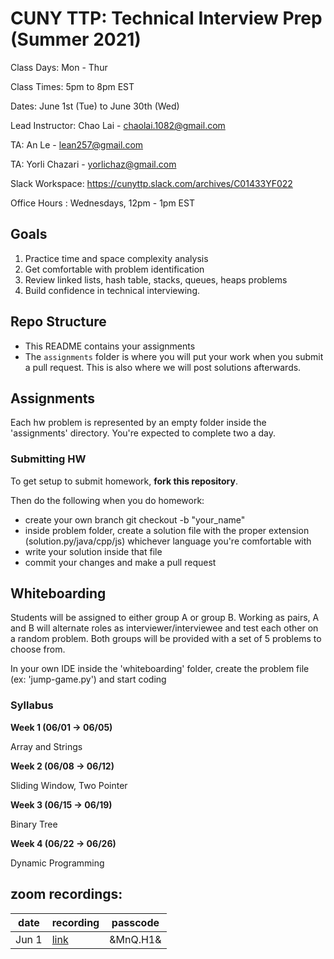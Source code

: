 # CUNY TTP: Technical Interview Prep (Summer 2021)

Class Days: Mon - Thur

Class Times: 5pm to 8pm EST 

Dates: June 1st (Tue) to June 30th (Wed)    

Lead Instructor: Chao Lai - <chaolai.1082@gmail.com>

TA: An Le - <lean257@gmail.com>

TA: Yorli Chazari - <yorlichaz@gmail.com>

Slack Workspace: <https://cunyttp.slack.com/archives/C01433YF022> 

Office Hours : Wednesdays, 12pm - 1pm EST

## Goals

1. Practice time and space complexity analysis
2. Get comfortable with problem identification
3. Review linked lists, hash table, stacks, queues, heaps problems
4. Build confidence in technical interviewing.

## Repo Structure

- This README contains your assignments
- The `assignments` folder is where you will put your work when you
  submit a pull request. This is also where we will post
  solutions afterwards.

## Assignments

Each hw problem is represented by an empty folder inside the 'assignments' directory. You're expected to complete two a day.

### Submitting HW

To get setup to submit homework, **fork this repository**.

Then do the following when you do homework:

- create your own branch git checkout -b "your_name"
- inside problem folder, create a solution file with the proper extension (solution.py/java/cpp/js) whichever language you're comfortable with
- write your solution inside that file
- commit your changes and make a pull request

## Whiteboarding

Students will be assigned to either group A or group B. Working as pairs, A and B will alternate roles as interviewer/interviewee and test each other on a random problem. Both groups will be provided with a set of 5 problems to choose from.

In your own IDE inside the 'whiteboarding' folder, create the problem file (ex: 'jump-game.py') and start coding

### Syllabus

**Week 1 (06/01 -> 06/05)**

Array and Strings

**Week 2 (06/08 -> 06/12)**

Sliding Window, Two Pointer

**Week 3 (06/15 -> 06/19)**

Binary Tree

**Week 4 (06/22 -> 06/26)**

Dynamic Programming

## zoom recordings:

| date | recording | passcode |
| ---- | ------ | ----- |
| Jun 1 | [link](https://us02web.zoom.us/rec/share/qQAMLmjq4Y1YCwJs9M2kws4Y27rAWWAfXkbginTlrMTWjlDH_w01ZXH1J9BgEJhp.oyOLVDyvqc0mMEWu) | &MnQ.H1& |

